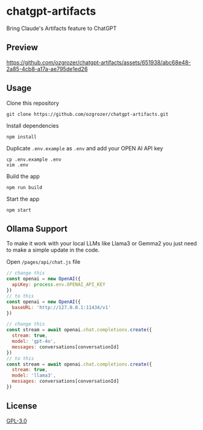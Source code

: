 # chatgpt-artifacts

Bring Claude's Artifacts feature to ChatGPT

## Preview

https://github.com/ozgrozer/chatgpt-artifacts/assets/651938/abc68e48-2a85-4cb8-a17a-ae795de1ed26

## Usage

Clone this repository

```
git clone https://github.com/ozgrozer/chatgpt-artifacts.git
```

Install dependencies

```
npm install
```

Duplicate `.env.example` as `.env` and add your OPEN AI API key

```
cp .env.example .env
vim .env
```

Build the app

```
npm run build
```

Start the app

```
npm start
```

## Ollama Support

To make it work with your local LLMs like Llama3 or Gemma2 you just need to make a simple update in the code.

Open `/pages/api/chat.js` file

```js
// change this
const openai = new OpenAI({
  apiKey: process.env.OPENAI_API_KEY
})
// to this
const openai = new OpenAI({
  baseURL: 'http://127.0.0.1:11434/v1'
})

// change this
const stream = await openai.chat.completions.create({
  stream: true,
  model: 'gpt-4o',
  messages: conversations[conversationId]
})
// to this
const stream = await openai.chat.completions.create({
  stream: true,
  model: 'llama3',
  messages: conversations[conversationId]
})
```

## License

[GPL-3.0](https://github.com/ozgrozer/chatgpt-artifacts/blob/main/license)
